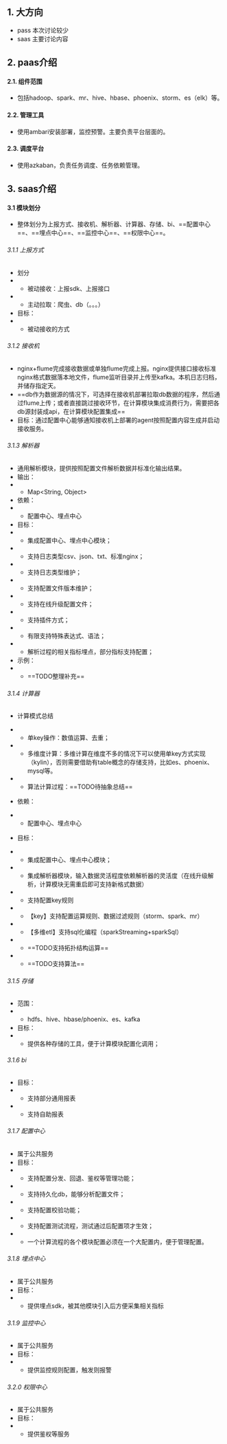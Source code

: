 ## 1. 大方向
- pass 本次讨论较少
- saas 主要讨论内容

## 2. paas介绍
#### 2.1. 组件范围
- 包括hadoop、spark、mr、hive、hbase、phoenix、storm、es（elk）等。
#### 2.2. 管理工具
- 使用ambari安装部署，监控预警。主要负责平台层面的。
#### 2.3. 调度平台
- 使用azkaban，负责任务调度、任务依赖管理。

## 3. saas介绍
#### 3.1 模块划分
- 整体划分为上报方式、接收机、解析器、计算器、存储、bi、==配置中心==、==埋点中心==、==监控中心==、==权限中心==。
###### 3.1.1 上报方式
- 划分
- - 被动接收：上报sdk、上报接口
- - 主动拉取：爬虫、db（。。。）
- 目标：
- - 被动接收的方式
###### 3.1.2 接收机
- nginx+flume完成接收数据或单独flume完成上报。nginx提供接口接收标准nginx格式数据落本地文件，flume监听目录并上传至kafka。本机日志归档，并储存指定天。
- ==db作为数据源的情况下，可选择在接收机部署拉取db数据的程序，然后通过flume上传；或者直接跳过接收环节，在计算模块集成消费行为，需要把各db源封装成api，在计算模块配置集成==
- 目标：通过配置中心能够通知接收机上部署的agent按照配置内容生成并启动接收服务。
###### 3.1.3 解析器
- 通用解析模块，提供按照配置文件解析数据并标准化输出结果。
- 输出：
- - Map<String, Object>
- 依赖：
- - 配置中心、埋点中心
- 目标：
- - 集成配置中心、埋点中心模块；
- - 支持日志类型csv、json、txt、标准nginx；
- - 支持日志类型维护；
- - 支持配置文件版本维护；
- - 支持在线升级配置文件；
- - 支持插件方式；
- - 有限支持特殊表达式、语法；
- - 解析过程的相关指标埋点，部分指标支持配置；
- 示例：
- - ==TODO整理补充==
###### 3.1.4 计算器
- 计算模式总结
- - 单key操作：数值运算、去重；
- - 多维度计算：多维计算在维度不多的情况下可以使用单key方式实现（kylin），否则需要借助有table概念的存储支持，比如es、phoenix、mysql等。
- - 算法计算过程：==TODO待抽象总结==
- 依赖：
- - 配置中心、埋点中心
- 目标：
- - 集成配置中心、埋点中心模块；
- - 集成解析器模块，输入数据灵活程度依赖解析器的灵活度（在线升级解析，计算模块无需重启即可支持新格式数据）
- - 支持配置key规则
- - 【key】支持配置运算规则、数据过滤规则（storm、spark、mr）
- - 【多维etl】支持sql化编程（sparkStreaming+sparkSql）

- - ==TODO支持拓扑结构运算==
- - ==TODO支持算法==
###### 3.1.5 存储
- 范围：
- - hdfs、hive、hbase/phoenix、es、kafka
- 目标：
- - 提供各种存储的工具，便于计算模块配置化调用；
###### 3.1.6 bi
- 目标：
- - 支持部分通用报表
- - 支持自助报表
###### 3.1.7 配置中心
- 属于公共服务
- 目标：
- - 支持配置分发、回退、鉴权等管理功能；
- - 支持持久化db，能够分析配置文件；
- - 支持配置校验功能；
- - 支持配置测试流程，测试通过后配置项才生效；
- - 一个计算流程的各个模块配置必须在一个大配置内，便于管理配置。
###### 3.1.8 埋点中心
- 属于公共服务
- 目标：
- - 提供埋点sdk，被其他模块引入后方便采集相关指标
###### 3.1.9 监控中心
- 属于公共服务
- 目标：
- - 提供监控规则配置，触发则报警
###### 3.2.0 权限中心
- 属于公共服务
- 目标：
- - 提供鉴权等服务


